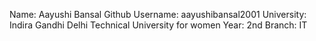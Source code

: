 Name: Aayushi Bansal
Github Username: aayushibansal2001
University: Indira Gandhi Delhi Technical University for women
Year: 2nd
Branch: IT 
